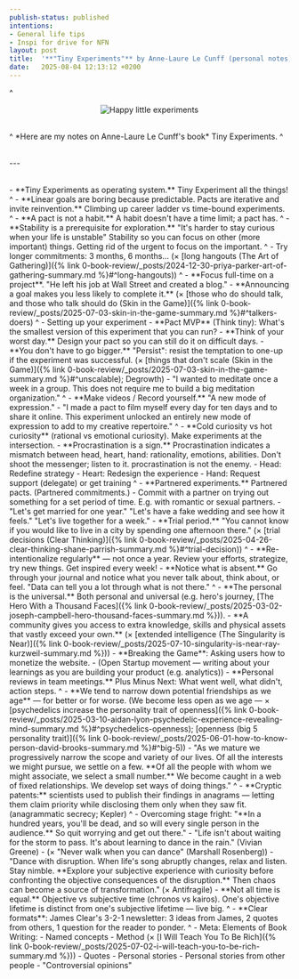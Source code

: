 ```yaml
---
publish-status: published
intentions:
- General life tips
- Inspi for drive for NFN
layout: post
title:  '**"Tiny Experiments"** by Anne-Laure Le Cunff (personal notes)'
date:   2025-08-04 12:13:12 +0200
---
```

^
<p style="text-align: center;"><img alt="Happy little experiments" src="https://xaxel.cc/assets/happylittleexperiments.png" /></p>
<br>
^
*Here are my notes on Anne-Laure Le Cunff's book* Tiny Experiments.
^
<p><br>---</p>
<br>
- **Tiny Experiments as operating system.** Tiny Experiment all the things! 
^
- **Linear goals are boring because predictable. Pacts are iterative and invite reinvention.** Climbing up career ladder vs time-bound experiments.
^
- **A pact is not a habit.** A habit doesn't have a time limit; a pact has.
^
- **Stability is a prerequisite for exploration.** "It's harder to stay curious when your life is unstable" Stability so you can focus on other (more important) things. Getting rid of the urgent to focus on the important.
^
- Try longer commitments: 3 months, 6 months... (× [long hangouts (The Art of Gathering)]({% link 0-book-review/_posts/2024-12-30-priya-parker-art-of-gathering-summary.md %}#^long-hangouts))
^
- **Focus full-time on a project**. "He left his job at Wall Street and created a blog."
- **Announcing a goal makes you less likely to complete it.** (× [those who do should talk, and those who talk should do (Skin in the Game)]({% link 0-book-review/_posts/2025-07-03-skin-in-the-game-summary.md %}#^talkers-doers)
^
- Setting up your experiment
	- **Pact MVP** (Think tiny): What's the smallest version of this experiment that you can run?
	- **Think of your worst day.** Design your pact so you can still do it on difficult days.
	- **You don't have to go bigger.** "Persist": resist the temptation to one-up if the experiment was successful. (× [things that don't scale (Skin in the Game)]({% link 0-book-review/_posts/2025-07-03-skin-in-the-game-summary.md %}#^unscalable); Degrowth)
		- "I wanted to meditate once a week in a group. This does not require me to build a big meditation organization."
^
- **Make videos / Record yourself.** "A new mode of expression."
	- "I made a pact to film myself every day for ten days and to share it online. This experiment unlocked an entirely new mode of expression to add to my creative repertoire."
^
- **Cold curiosity vs hot curiosity** (rational vs emotional curiosity). Make experiments at the intersection.
- **Procrastination is a sign.** Procrastination indicates a mismatch between head, heart, hand: rationality, emotions, abilities. Don't shoot the messenger; listen to it. procrastination is not the enemy.
	- Head: Redefine strategy
	- Heart: Redesign the experience
	- Hand: Request support (delegate) or get training
^
- **Partnered experiments.** Partnered pacts. (Partnered commitments.)
	- Commit with a partner on trying out something for a set period of time. E.g. with romantic or sexual partners.
		- "Let's get married for one year." "Let's have a fake wedding and see how it feels." "Let's live together for a week."
	- **Trial period.** "You cannot know if you would like to live in a city by spending one afternoon there." (× [trial decisions (Clear Thinking)]({% link 0-book-review/_posts/2025-04-26-clear-thinking-shane-parrish-summary.md %}#^trial-decision))
^
- **Re-intentionalize regularly** — not once a year. Review your efforts, strategize, try new things. Get inspired every week!
- **Notice what is absent.** Go through your journal and notice what you never talk about, think about, or feel. "Data can tell you a lot through what is not there."
^
- **The personal is the universal.** Both personal and universal (e.g. hero's journey, [The Hero With a Thousand Faces]({% link 0-book-review/_posts/2025-03-02-joseph-campbell-hero-thousand-faces-summary.md %})).
- **A community gives you access to extra knowledge, skills and physical assets that vastly exceed your own.** (× [extended intelligence (The Singularity is Near)]({% link 0-book-review/_posts/2025-07-10-singularity-is-near-ray-kurzweil-summary.md %}))
- **Breaking the Game**: Asking users how to monetize the website.
	- (Open Startup movement — writing about your learnings as you are building your product (e.g. analytics))
- **Personal reviews in team meetings.** Plus Minus Next: What went well, what didn't, action steps.
^
- **We tend to narrow down potential friendships as we age** — for better or for worse. (We become less open as we age — × [psychedelics increase the personality trait of openness]({% link 0-book-review/_posts/2025-03-10-aidan-lyon-psychedelic-experience-revealing-mind-summary.md %}#^psychedelics-openness); [openness (big 5 personality trait)]({% link 0-book-review/_posts/2025-06-01-how-to-know-person-david-brooks-summary.md %}#^big-5))
	- "As we mature we progressively narrow the scope and variety of our lives. Of all the interests we might pursue, we settle on a few. **Of all the people with whom we might associate, we select a small number.** We become caught in a web of fixed relationships. We develop set ways of doing things."
^
- **Cryptic patents:** scientists used to publish their findings in anagrams — letting them claim priority while disclosing them only when they saw fit. (anagrammatic secrecy; Kepler)
^
- Overcoming stage fright: "**In a hundred years, you'll be dead, and so will every single person in the audience.** So quit worrying and get out there."
- "Life isn't about waiting for the storm to pass. It's about learning to dance in the rain." (Vivian Greene)
	- (× "Never walk when you can dance" (Marshall Rosenberg))
	- "Dance with disruption. When life's song abruptly changes, relax and listen. Stay nimble. **Explore your subjective experience with curiosity before confronting the objective consequences of the disruption.** Then chaos can become a source of transformation."  (× Antifragile)
- **Not all time is equal.** Objective vs subjective time (chronos vs kairos). One's objective lifetime is distinct from one's subjective lifetime — live big.
^
- **Clear formats**: James Clear's 3-2-1 newsletter: 3 ideas from James, 2 quotes from others, 1 question for the reader to ponder.
^
- Meta: Elements of Book Writing:
	- Named concepts
	- Method (× [I Will Teach You To Be Rich]({% link 0-book-review/_posts/2025-07-02-i-will-teach-you-to-be-rich-summary.md %}))
	- Quotes
	- Personal stories
	- Personal stories from other people
	- "Controversial opinions"
